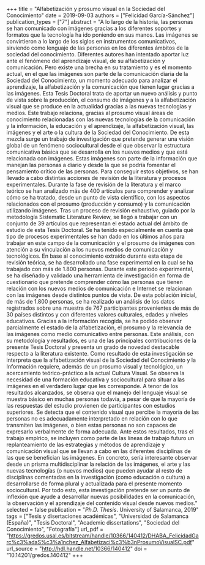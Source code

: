 +++
title = "Alfabetización y prosumo visual en la Sociedad del Conocimiento"
date = 2019-09-03
authors = ["Felicidad García-Sánchez"]
publication_types = ["7"]
abstract = "A lo largo de la historia, las personas se han comunicado con imágenes gracias a los diferentes soportes y formatos que la tecnología ha ido poniendo en sus manos. Las imágenes se convirtieron a lo largo de los siglos en instrumentos comunicativos, sirviendo como lenguaje de las personas en los diferentes ámbitos de la sociedad del conocimiento. Diferentes autores han intentado aportar luz ante el fenómeno del aprendizaje visual, de su alfabetización y comunicación. Pero existe una brecha en su tratamiento y es el momento actual, en el que las imágenes son parte de la comunicación diaria de la Sociedad del Conocimiento, un momento adecuado para analizar el aprendizaje, la alfabetización y la comunicación que tienen lugar gracias a las imágenes. Esta Tesis Doctoral trata de aportar un nuevo análisis y punto de vista sobre la producción, el consumo de imágenes y a la alfabetización visual que se produce en la actualidad gracias a las nuevas tecnologías y medios. Este trabajo relaciona, gracias al prosumo visual áreas de conocimiento relacionadas con las nuevas tecnologías de la comunicación y la información, la educación y el aprendizaje, la alfabetización visual, las imágenes y el arte o la cultura de la Sociedad del Conocimiento. De esta mezcla surge un trabajo de investigación que pretende generar una visión global de un fenómeno sociocultural desde el que observar la estructura comunicativa básica que se desarrolla en los nuevos medios y que está relacionada con imágenes. Estas imágenes son parte de la información que manejan las personas a diario y desde la que se podría fomentar el pensamiento crítico de las personas. Para conseguir estos objetivos, se han llevado a cabo distintas acciones de revisión de la literatura y procesos experimentales. Durante la fase de revisión de la literatura y el marco teórico se han analizado más de 400 artículos para comprender y analizar cómo se ha tratado, desde un punto de vista científico, con los aspectos relacionados con el prosumo (producción y consumo) y la comunicación utilizando imágenes. Tras un proceso de revisión exhaustivo, guiado por la metodología Sistematic Literature Review, se llegó a trabajar con un conjunto de 39 artículos que representan el estado actual del ámbito de estudio de esta Tesis Doctoral. Se ha tenido especialmente en cuenta qué tipo de procesos experimentales se han dado en los últimos años para trabajar en este campo de la comunicación y el prosumo de imágenes con atención a su vinculación a los nuevos medios de comunicación y tecnológicos. En base al conocimiento extraído durante esta etapa de revisión teórica, se ha desarrollado una fase experimental en la cual se ha trabajado con más de 1.800 personas. Durante este periodo experimental, se ha diseñado y validado una herramienta de investigación en forma de cuestionario que pretende comprender cómo las personas que tienen relación con los nuevos medios de comunicación e Internet se relacionan con las imágenes desde distintos puntos de vista. De esta población inicial, de más de 1.800 personas, se ha realizado un análisis de los datos registrados sobre una muestra de 767 participantes provenientes de más de 30 países distintos y con diferentes valores culturales, edades y niveles educativos. Gracias a la información recogida, se ha podido observar parcialmente el estado de la alfabetización, el prosumo y la relevancia de las imágenes como medio comunicativo entre personas. Este análisis, con su metodología y resultados, es una de las principales contribuciones de la presente Tesis Doctoral y presenta un grado de novedad destacable respecto a la literatura existente. Como resultado de esta investigación se interpreta que la alfabetización visual de la Sociedad del Conocimiento y la Información requiere, además de un prosumo visual y tecnológico, un acercamiento teórico-práctico a la actual Cultura Visual. Se observa la necesidad de una formación educativa y sociocultural para situar a las imágenes en el verdadero lugar que les corresponde. A tenor de los resultados alcanzados, se observa que el manejo del lenguaje visual se muestra básico en muchas personas todavía, a pesar de que la mayoría de las respuestas del estudio provienen de participantes con estudios superiores. Se detecta que el contenido visual que percibe la mayoría de las personas no es adecuadamente interpretado en relación con lo que transmiten las imágenes, o bien estas personas no son capaces de expresarlo verbalmente de forma adecuada. Ante estos resultados, tras el trabajo empírico, se incluyen como parte de las líneas de trabajo futuro un replanteamiento de las estrategias y métodos de aprendizaje y comunicación visual que se llevan a cabo en las diferentes disciplinas de las que se benefician las imágenes. En concreto, sería interesante observar desde un prisma multidisciplinar la relación de las imágenes, el arte y las nuevas tecnologías (o nuevos medios) que pueden ayudar al resto de disciplinas comentadas en la investigación (como educación o cultura) a desarrollarse de forma plural y actualizada para el presente momento sociocultural. Por todo esto, esta investigación pretende ser un punto de inflexión que ayude a desarrollar nuevas posibilidades en la comunicación, la observación y el aprendizaje del contenido visual desde nuevos medios."
selected = false
publication = "_Ph.D. Thesis_. University of Salamanca, 2019"
tags = ["Tesis y disertaciones académicas", "Universidad de Salamanca (España)", "Tesis Doctoral", "Academic dissertations", "Sociedad del Conocimiento", "Fotografía"]
url_pdf = "https://gredos.usal.es/bitstream/handle/10366/140412/DHABA_FelicidadGarc%c3%adaS%c3%a1nchez_Alfabetizaci%c3%b3nProsumoVisualSC.pdf"
url_source = "http://hdl.handle.net/10366/140412"
doi = "10.14201/gredos.140412"
+++
